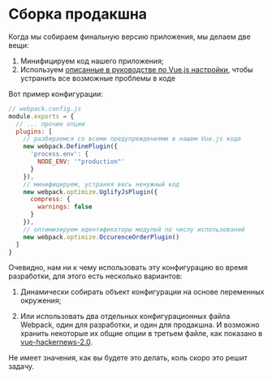 # Сборка продакшна

Когда мы собираем финальную версию приложения, мы делаем две вещи:

1. Минифицируем код нашего приложения;
2. Используем [описанные в руководстве по Vue.js настройки](https://vuejs.org/guide/deployment.html), чтобы устранить все возможные проблемы в коде

Вот пример конфигурации:

``` js
// webpack.config.js
module.exports = {
  // ... прочие опции
  plugins: [
    // разбираемся со всеми предупреждениями в нашем Vue.js коде
    new webpack.DefinePlugin({
      'process.env': {
        NODE_ENV: '"production"'
      }
    }),
    // минифицируем, устраняя весь ненужный код
    new webpack.optimize.UglifyJsPlugin({
      compress: {
        warnings: false
      }
    }),
    // оптимизируем идентификаторы модулей по числу использований
    new webpack.optimize.OccurenceOrderPlugin()
  ]
}
```

Очевидно, нам ни к чему использовать эту конфигурацию во время разработки, для этого есть несколько вариантов:

1. Динамически собирать объект конфигурации на основе переменных окружения;

2. Или использовать два отдельных конфигурационных файла Webpack, один для разработки, и один для продакшна. И возможно хранить некоторые их общие опции в третьем файле, как показано в [vue-hackernews-2.0](https://github.com/vuejs/vue-hackernews-2.0).

Не имеет значения, как вы будете это делать, коль скоро это решит задачу.
